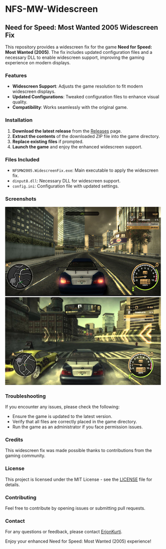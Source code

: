 # NFS-MW-Widescreen

## Need for Speed: Most Wanted 2005 Widescreen Fix

This repository provides a widescreen fix for the game **Need for Speed: Most Wanted (2005)**. The fix includes updated configuration files and a necessary DLL to enable widescreen support, improving the gaming experience on modern displays.

### Features
- **Widescreen Support**: Adjusts the game resolution to fit modern widescreen displays.
- **Updated Configurations**: Tweaked configuration files to enhance visual quality.
- **Compatibility**: Works seamlessly with the original game.

### Installation
1. **Download the latest release** from the [Releases](https://github.com/ErjonKurti/NFS-MW-Widescreen) page.
2. **Extract the contents** of the downloaded ZIP file into the game directory.
3. **Replace existing files** if prompted.
4. **Launch the game** and enjoy the enhanced widescreen support.

### Files Included
- `NFSMW2005.WidescreenFix.exe`: Main executable to apply the widescreen fix.
- `dinput8.dll`: Necessary DLL for widescreen support.
- `config.ini`: Configuration file with updated settings.

### Screenshots
![NFS MW Widescreen](https://github.com/ErjonKurti/NFS-MW-Widescreen/blob/master/Capture.PNG)
![NFS MW Widescreen](https://github.com/ErjonKurti/NFS-MW-Widescreen/blob/master/Capture1.PNG)


### Troubleshooting
If you encounter any issues, please check the following:
- Ensure the game is updated to the latest version.
- Verify that all files are correctly placed in the game directory.
- Run the game as an administrator if you face permission issues.

### Credits
This widescreen fix was made possible thanks to contributions from the gaming community.

### License
This project is licensed under the MIT License - see the [LICENSE](LICENSE) file for details.

### Contributing
Feel free to contribute by opening issues or submitting pull requests.

### Contact
For any questions or feedback, please contact [ErjonKurti](https://github.com/ErjonKurti).

Enjoy your enhanced Need for Speed: Most Wanted (2005) experience!

